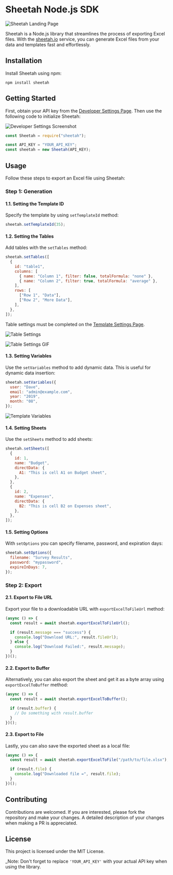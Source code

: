 # Sheetah Node.js SDK

![Sheetah Landing Page](/resources/sheetah-landing.png)

Sheetah is a Node.js library that streamlines the process of exporting Excel files. With the [sheetah.io](https://sheetah.io/) service, you can generate Excel files from your data and templates fast and effortlessly.

## Installation

Install Sheetah using npm:

```shell
npm install sheetah
```

## Getting Started

First, obtain your API key from the [Developer Settings Page](https://app.sheetah.io/). Then use the following code to initialize Sheetah:

![Developer Settings Screenshot](/resources/developer-settings.png)

```javascript
const Sheetah = require("sheetah");

const API_KEY = "YOUR_API_KEY";
const sheetah = new Sheetah(API_KEY);
```

## Usage

Follow these steps to export an Excel file using Sheetah:

### Step 1: Generation

#### 1.1. Setting the Template ID

Specify the template by using `setTemplateId` method:

```javascript
sheetah.setTemplateId(35);
```

#### 1.2. Setting the Tables

Add tables with the `setTables` method:

```javascript
sheetah.setTables([
  {
    id: "table1",
    columns: [
      { name: "Column 1", filter: false, totalFormula: "none" },
      { name: "Column 2", filter: true, totalFormula: "average" },
    ],
    rows: [
      ["Row 1", "Data"],
      ["Row 2", "More Data"],
    ],
  },
]);
```

Table settings must be completed on the [Template Settings Page](https://app.sheetah.io/templates).

![Table Settings](resources/table-settings.png)

![Table Settings GIF](resources/table-settings.gif)

#### 1.3. Setting Variables

Use the `setVariables` method to add dynamic data. This is useful for dynamic data insertion:

```javascript
sheetah.setVariables({
  user: "Dave",
  email: "admin@example.com",
  year: "2019",
  month: "08",
});
```

![Template Variables](resources/template-variables.png)

#### 1.4. Setting Sheets

Use the `setSheets` method to add sheets:

```javascript
sheetah.setSheets([
  {
    id: 1,
    name: "Budget",
    directData: {
      A1: "This is cell A1 on Budget sheet",
    },
  },
  {
    id: 2,
    name: "Expenses",
    directData: {
      B2: "This is cell B2 on Expenses sheet",
    },
  },
]);
```

#### 1.5. Setting Options

With `setOptions` you can specify filename, password, and expiration days:

```javascript
sheetah.setOptions({
  filename: "Survey Results",
  password: "mypassword",
  expireInDays: 7,
});
```

### Step 2: Export

#### 2.1. Export to File URL

Export your file to a downloadable URL with `exportExcelToFileUrl` method:

```javascript
(async () => {
  const result = await sheetah.exportExcelToFileUrl();

  if (result.message === "success") {
    console.log("Download URL:", result.fileUrl);
  } else {
    console.log("Download Failed:", result.message);
  }
})();
```

#### 2.2. Export to Buffer

Alternatively, you can also export the sheet and get it as a byte array using `exportExcelToBuffer` method:

```javascript
(async () => {
  const result = await sheetah.exportExcelToBuffer();

  if (result.buffer) {
    // Do something with result.buffer
  }
})();
```

#### 2.3. Export to File

Lastly, you can also save the exported sheet as a local file:

```javascript
(async () => {
  const result = await sheetah.exportExcelToFile("/path/to/file.xlsx");

  if (result.file) {
    console.log("Downloaded file =", result.file);
  }
})();
```

## Contributing

Contributions are welcomed. If you are interested, please fork the repository and make your changes. A detailed description of your changes when making a PR is appreciated.

## License

This project is licensed under the MIT License.

\_Note: Don't forget to replace `'YOUR_API_KEY'` with your actual API key when using the library.
